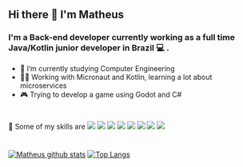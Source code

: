 ## Hi there 👋 I'm Matheus

### I'm a Back-end developer currently working as a full time Java/Kotlin junior developer in Brazil 💻 .

- 🌱 I’m currently studying Computer Engineering
- 👨‍💻 Working with Micronaut and Kotlin, learning a lot about microservices
- 🎮 Trying to develop a game using Godot and C#

#

🚀 Some of my skills are 
<img src="https://img.shields.io/badge/TypeScript-%233178C6.svg?&style=for-the-badge&logo=typescript&logoColor=white" />
<img src="https://img.shields.io/badge/C%23-%23239120.svg?&style=for-the-badge&logo=c%20sharp&logoColor=white" />
<img src="https://img.shields.io/badge/Java-%23007396.svg?&style=for-the-badge&logo=java&logoColor=white" />
<img src="https://img.shields.io/badge/Kotlin-%230095D5.svg?&style=for-the-badge&logo=kotlin&logoColor=white" />
<img src="https://img.shields.io/badge/NodeJS-%23339933.svg?&style=for-the-badge&logo=ts-node&logoColor=white" />
<img src="https://img.shields.io/badge/SpringBoot-%236DB33F.svg?&style=for-the-badge&logo=spring%20boot&logoColor=white" />
<img src="https://img.shields.io/badge/Rust-%23000000.svg?&style=for-the-badge&logo=rust&logoColor=white" />
<img src="https://img.shields.io/badge/AWS-%23232F3E.svg?&style=for-the-badge&logo=amazon%20aws&logoColor=white" />

#

[![Matheus github stats](https://github-readme-stats-r6ym8d0mf-panzerberg.vercel.app/api?username=hmathsan&theme=dark)](https://github.com/anuraghazra/github-readme-stats)
[![Top Langs](https://github-readme-stats-r6ym8d0mf-panzerberg.vercel.app/api/top-langs/?username=hmathsan&theme=dark&hide=html&layout=compact)](https://github.com/anuraghazra/github-readme-stats)
